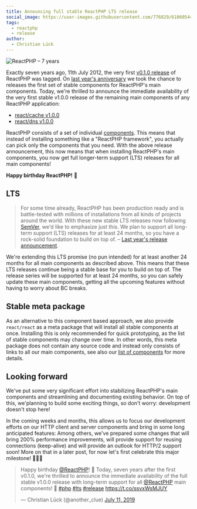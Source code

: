 ```yaml
---
title: Announcing full stable ReactPHP LTS release
social_image: https://user-images.githubusercontent.com/776829/61060544-39dd7400-a3ea-11e9-8184-50a680564518.png
tags:
  - reactphp
  - release
author:
  - Christian Lück
---
```


![ReactPHP – 7 years](https://user-images.githubusercontent.com/776829/61060544-39dd7400-a3ea-11e9-8184-50a680564518.png)

Exactly seven years ago, 11th July 2012, the very first [v0.1.0 release](https://reactphp.org/changelog.html#eventloop-010-2012-07-11) of ReactPHP was tagged. On [last year's anniversary](https://clue.engineering/2018/announcing-reactphp-lts) we took the chance to releases the first set of stable components for ReactPHP's main components. Today, we're thrilled to announce the immediate availability of the very first stable v1.0.0 release of the remaining main components of any ReactPHP application:

* [react/cache v1.0.0](https://reactphp.org/changelog.html#cache-100-2019-07-11)
* [react/dns v1.0.0](https://reactphp.org/changelog.html#dns-100-2019-07-11)

ReactPHP consists of a set of individual [components](https://reactphp.org/#core-components). This means that instead of installing something like a "ReactPHP framework", you actually can pick only the components that you need. With the above release announcement, this now means that when installing ReactPHP's main components, you now get full longer-term support (LTS) releases for all main components!

**Happy birthday ReactPHP!** 🎉

## LTS

> For some time already, ReactPHP has been production ready and is battle-tested with millions of installations from all kinds of projects around the world. With these new stable LTS releases now following [SemVer](https://semver.org/), we'd like to emphasize just this. We plan to support all long-term support (LTS) releases for at least 24 months, so you have a rock-solid foundation to build on top of. – [Last year's release announcement](https://clue.engineering/2018/announcing-reactphp-lts).

We're extending this LTS promise (no pun intended) for at least another 24 months for all main components as described above. This means that these LTS releases continue being a stable base for you to build on top of. The release series will be supported for at least 24 months, so you can safely update these main components, getting all the upcoming features without having to worry about BC breaks.

## Stable meta package

As an alternative to this component based approach, we also provide `react/react` as a meta package that will install all stable components at once. Installing this is only recommended for quick prototyping, as the list of stable components may change over time. In other words, this meta package does not contain any source code and instead only consists of links to all our main components, see also our [list of components](https://reactphp.org/#core-components) for more details.

## Looking forward

We've put some very significant effort into stabilizing ReactPHP's main components and streamlining and documenting existing behavior. On top of this, we'planning to build some exciting things, so don't worry: development doesn't stop here!

In the coming weeks and months, this allows us to focus our development efforts on our HTTP client and server components and bring in some long anticipated features: Among others, we've prepared some changes that will bring 200% performance improvements, will provide support for reusing connections (keep-alive) and will provide an outlook for HTTP/2 support soon! More on that in a later post, for now let's first celebrate this major milestone! 🎉🎉🎉

<blockquote class="twitter-tweet"><p lang="en" dir="ltr">Happy birthday <a href="https://twitter.com/reactphp?ref_src=twsrc%5Etfw">@ReactPHP</a>! 🎉 Today, seven years after the first v0.1.0, we&#39;re thrilled to announce the immediate availability of the full stable v1.0.0 release with long-term support for all <a href="https://twitter.com/reactphp?ref_src=twsrc%5Etfw">@ReactPHP</a> main components! 🎉 <a href="https://twitter.com/hashtag/php?src=hash&amp;ref_src=twsrc%5Etfw">#php</a> <a href="https://twitter.com/hashtag/lts?src=hash&amp;ref_src=twsrc%5Etfw">#lts</a> <a href="https://twitter.com/hashtag/release?src=hash&amp;ref_src=twsrc%5Etfw">#release</a> <a href="https://t.co/ssvxWsMJUY">https://t.co/ssvxWsMJUY</a></p>&mdash; Christian Lück (@another_clue) <a href="https://twitter.com/another_clue/status/1149355062336077825?ref_src=twsrc%5Etfw">July 11, 2019</a></blockquote>
